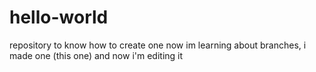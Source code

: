 # hello-world
repository to know how to create one
now im learning about branches, i made one (this one) and now i'm editing it
